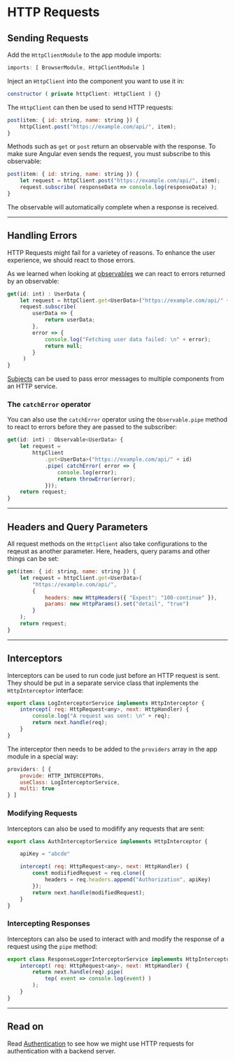 # HTTP Requests

## Sending Requests
Add the `HttpClientModule` to the app module imports:
```js
imports: [ BrowserModule, HttpClientModule ]
```
Inject an `HttpClient` into the component you want to use it in:
```js
constructor ( private httpClient: HttpClient ) {}
```
The `HttpClient` can then be used to send HTTP requests:
```js
post(item: { id: string, name: string }) {
    httpClient.post("https://example.com/api/", item);
}
```
Methods such as `get` or `post` return an observable with the response. 
To make sure Angular even sends the request, you must subscribe to this observable:
```js
post(item: { id: string, name: string }) {
    let request = httpClient.post("https://example.com/api/", item);
    request.subscribe( responseData => console.log(responseData) );
}
```
The observable will automatically complete when a response is received.

---
## Handling Errors
HTTP Requests might fail for a varietey of reasons. To enhance the user experience, we should react to those errors.

As we learned when looking at [observables](./observables.md) we can react to errors returned by an observable:
```js
get(id: int) : UserData {
    let request = httpClient.get<UserData>("https://example.com/api/" + id);
    request.subscribe( 
        userData => {
            return userData;
        }, 
        error => {
            console.log("Fetching user data failed: \n" + error);
            return null;
        }
     )
}
```
[Subjects](./observables.md#subjects) can be used to pass error messages to multiple components from an HTTP service.

### The `catchError` operator
You can also use the `catchError` operator using the `Observable.pipe` method to react to errors before they are passed to the subscriber:
```js
get(id: int) : Observable<UserData> {
    let request = 
        httpClient
            .get<UserData>("https://example.com/api/" + id)
            .pipe( catchError( error => {
                console.log(error);
                return throwError(error);
            }));
    return request;
}
```

---
## Headers and Query Parameters
All request methods on the `HttpClient` also take configurations to the reqeust as another parameter. Here, headers, query params and other things can be set:
```js
get(item: { id: string, name: string }) {
    let request = httpClient.get<UserData>(
        "https://example.com/api/", 
        {
            headers: new HttpHeaders({ "Expect": "100-continue" }),
            params: new HttpParams().set("detail", "true")
        }
    );
    return request;
}
```

---
## Interceptors
Interceptors can be used to run code just before an HTTP request is sent. They should be put in a separate service class that inplements the `HttpInterceptor` interface:
```js
export class LogInterceptorService implements HttpInterceptor {
    intercept( req: HttpRequest<any>, next: HttpHandler) {
        console.log("A request was sent: \n" + req);
        return next.handle(req);
    }
}
```
The interceptor then needs to be added to the `providers` array in the app module in a special way:
```js
providers: [ { 
    provide: HTTP_INTERCEPTORs, 
    useClass: LogInterceptorService,
    multi: true
} ]
```

### Modifying Requests
Interceptors can also be used to modifify any requests that are sent:
```js
export class AuthInterceptorService implements HttpInterceptor {

    apiKey = "abcde"

    intercept( req: HttpRequest<any>, next: HttpHandler) {
        const modiifiedRequest = req.clone({
            headers = req.headers.append("Authorization", apiKey)
        });
        return next.handle(modifiedRequest);
    }
}
```

### Intercepting Responses
Interceptors can also be used to interact with and modify the response of a request using the `pipe` method:
```js
export class ResponseLoggerInterceptorService implements HttpInterceptor {
    intercept( req: HttpRequest<any>, next: HttpHandler) {
        return next.handle(req).pipe(
            tep( event => console.log(event) )
        );
    }
}
```

---
## Read on
Read [Authentication](./authentication.md) to see how we might use HTTP requests for authentication with a backend server.